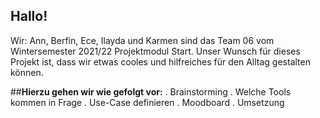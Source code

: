 ## Hallo! 
Wir: Ann, Berfin, Ece, Ilayda und Karmen sind das Team 06 vom Wintersemester 2021/22 Projektmodul Start. 
Unser Wunsch für dieses Projekt ist, dass wir etwas cooles und hilfreiches für den Alltag gestalten können. 

##**Hierzu gehen wir wie gefolgt vor:**
. Brainstorming
. Welche Tools kommen in Frage
. Use-Case definieren
. Moodboard
. Umsetzung
